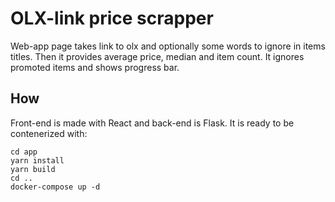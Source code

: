 # OLX-link price scrapper

Web-app page takes link to olx and optionally some words to ignore in items titles.
Then it provides average price, median and item count.
It ignores promoted items and shows progress bar.

## How

Front-end is made with React and back-end is Flask.
It is ready to be contenerized with:

```
cd app
yarn install
yarn build
cd ..
docker-compose up -d
```
